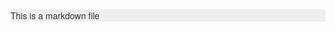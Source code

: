 <!DOCTYPE html PUBLIC "-//W3C//DTD HTML 4.01//EN" "http://www.w3.org/TR/html4/strict.dtd">
<html>
<head>
  <meta http-equiv="Content-Type" content="text/html; charset=utf-8">
  <meta http-equiv="Content-Style-Type" content="text/css">
  <title></title>
  <meta name="Generator" content="Cocoa HTML Writer">
  <meta name="CocoaVersion" content="1187.4">
  <style type="text/css">
    p.p1 {margin: 0.0px 0.0px 0.0px 0.0px; font: 14.0px 'Helvetica Neue'; color: #323333; background-color: #efefef}
    span.s1 {letter-spacing: 0.0px}
  </style>
</head>
<body>
<p class="p1"><span class="s1">This is a markdown file</span></p>
</body>
</html>
